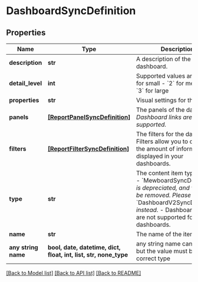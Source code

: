 # DashboardSyncDefinition


## Properties
Name | Type | Description | Notes
------------ | ------------- | ------------- | -------------
**description** | **str** | A description of the dashboard. | 
**detail_level** | **int** | Supported values are:   - &#x60;1&#x60; for small   - &#x60;2&#x60; for medium   - &#x60;3&#x60; for large | 
**properties** | **str** | Visual settings for the panel. | 
**panels** | [**[ReportPanelSyncDefinition]**](ReportPanelSyncDefinition.md) | The panels of the dashboard. _Dashboard links are not supported._ | 
**filters** | [**[ReportFilterSyncDefinition]**](ReportFilterSyncDefinition.md) | The filters for the dashboard. Filters allow you to control the amount of information displayed in your dashboards. | 
**type** | **str** | The content item type. **Note:**  - &#x60;MewboardSyncDefinition&#x60; _is depreciated, and will soon be removed. Please use_ &#x60;DashboardV2SyncDefinition&#x60;    _instead_.  - Dashboard links are not supported for dashboards. | 
**name** | **str** | The name of the item. | 
**any string name** | **bool, date, datetime, dict, float, int, list, str, none_type** | any string name can be used but the value must be the correct type | [optional]

[[Back to Model list]](../README.md#documentation-for-models) [[Back to API list]](../README.md#documentation-for-api-endpoints) [[Back to README]](../README.md)



